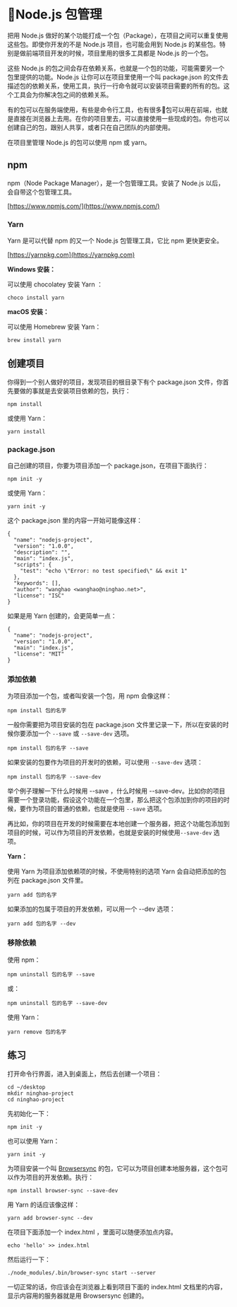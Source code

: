# Node.js 包管理

把用 Node.js 做好的某个功能打成一个包（Package），在项目之间可以重复使用这些包。即使你开发的不是 Node.js 项目，也可能会用到 Node.js 的某些包。特别是做前端项目开发的时候，项目里用的很多工具都是 Node.js 的一个包。

这些 Node.js 的包之间会存在依赖关系，也就是一个包的功能，可能需要另一个包里提供的功能。Node.js 让你可以在项目里使用一个叫 package.json 的文件去描述包的依赖关系，使用工具，执行一行命令就可以安装项目需要的所有的包。这个工具会为你解决包之间的依赖关系。

有的包可以在服务端使用，有些是命令行工具，也有很多包可以用在前端，也就是直接在浏览器上去用。在你的项目里去，可以直接使用一些现成的包。你也可以创建自己的包，跟别人共享，或者只在自己团队的内部使用。

在项目里管理 Node.js 的包可以使用 npm 或 yarn。

## npm

npm（Node Package Manager），是一个包管理工具。安装了 Node.js 以后，会自带这个包管理工具。

[https://www.npmjs.com/](https://www.npmjs.com/)

### Yarn

Yarn 是可以代替 npm 的又一个 Node.js 包管理工具，它比 npm 更快更安全。

[https://yarnpkg.com](https://yarnpkg.com)

**Windows 安装：**

可以使用 chocolatey 安装 Yarn ：

```
choco install yarn
```

**macOS 安装：**

可以使用 Homebrew 安装 Yarn：

```
brew install yarn
```

## 创建项目

你得到一个别人做好的项目，发现项目的根目录下有个 package.json 文件，你首先要做的事就是去安装项目依赖的包，执行：

```
npm install
```

或使用 Yarn：

```
yarn install
```

### package.json

自己创建的项目，你要为项目添加一个 package.json，在项目下面执行：

```
npm init -y
```

或使用 Yarn：

```
yarn init -y
```

这个 package.json 里的内容一开始可能像这样：

```
{
  "name": "nodejs-project",
  "version": "1.0.0",
  "description": "",
  "main": "index.js",
  "scripts": {
    "test": "echo \"Error: no test specified\" && exit 1"
  },
  "keywords": [],
  "author": "wanghao <wanghao@ninghao.net>",
  "license": "ISC"
}
```

如果是用 Yarn 创建的，会更简单一点：

```
{
  "name": "nodejs-project",
  "version": "1.0.0",
  "main": "index.js",
  "license": "MIT"
}
```

### 添加依赖

为项目添加一个包，或者叫安装一个包，用 npm 会像这样：

```
npm install 包的名字
```

一般你需要把为项目安装的包在 package.json 文件里记录一下，所以在安装的时候你要添加一个 `--save` 或 `--save-dev` 选项。

```
npm install 包的名字 --save
```

如果安装的包要作为项目的开发时的依赖，可以使用 `--save-dev` 选项：

```
npm install 包的名字 --save-dev
```

举个例子理解一下什么时候用 --save ，什么时候用 --save-dev。比如你的项目需要一个登录功能，假设这个功能在一个包里，那么把这个包添加到你的项目的时候，要作为项目的普通的依赖，也就是使用 `--save` 选项。

再比如，你的项目在开发的时候需要在本地创建一个服务器，把这个功能包添加到项目的时候，可以作为项目的开发依赖，也就是安装的时候使用`--save-dev` 选项。

**Yarn：**

使用 Yarn 为项目添加依赖项的时候，不使用特别的选项 Yarn 会自动把添加的包列在 package.json 文件里。

```
yarn add 包的名字
```

如果添加的包属于项目的开发依赖，可以用一个 --dev 选项：

```
yarn add 包的名字 --dev
```

### 移除依赖

使用 npm：

```
npm uninstall 包的名字 --save
```

或：

```
npm uninstall 包的名字 --save-dev
```

使用 Yarn：

```
yarn remove 包的名字
```

## 练习

打开命令行界面，进入到桌面上，然后去创建一个项目：

```
cd ~/desktop
mkdir ninghao-project
cd ninghao-project
```

先初始化一下：

```
npm init -y
```

也可以使用 Yarn：

```
yarn init -y
```

为项目安装一个叫 [Browsersync](https://ninghao.net/course/2672?a=51729) 的包，它可以为项目创建本地服务器，这个包可以作为项目的开发依赖。执行：

```
npm install browser-sync --save-dev
```

用 Yarn 的话应该像这样：

```
yarn add browser-sync --dev
```

在项目下面添加一个 index.html ，里面可以随便添加点内容。

```
echo 'hello' >> index.html
```

然后运行一下：

```
./node_modules/.bin/browser-sync start --server
```

一切正常的话，你应该会在浏览器上看到项目下面的 index.html 文档里的内容，显示内容用的服务器就是用 Browsersync 创建的。

